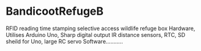 # BandicootRefugeB
RFID reading time stamping selective access  wildlife refuge box
Hardware, Utilises Arduino Uno, Sharp digital output IR distance sensors, RTC, SD sheild for Uno, large RC servo
Software...........
